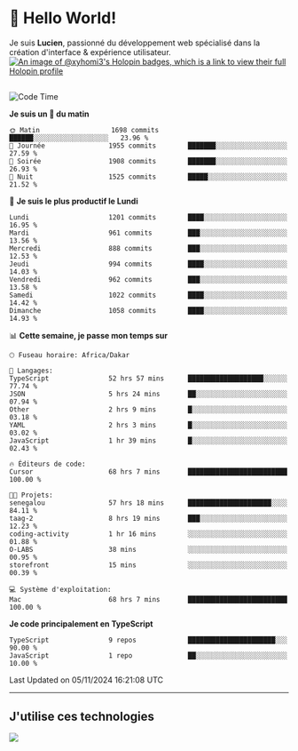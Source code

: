 # 👋 Hello World!

Je suis **Lucien**, passionné du développement web spécialisé dans la création d'interface & expérience utilisateur.
[![An image of @xyhomi3's Holopin badges, which is a link to view their full Holopin profile](https://holopin.me/xyhomi3)](https://holopin.io/@xyhomi3)

##

<!--START_SECTION:waka-->
![Code Time](http://img.shields.io/badge/Code%20Time-2%2C504%20hrs%2058%20mins-blue)

**Je suis un 🐤 du matin** 

```text
🌞 Matin                  1698 commits        ██████░░░░░░░░░░░░░░░░░░░   23.96 % 
🌆 Journée                1955 commits        ███████░░░░░░░░░░░░░░░░░░   27.59 % 
🌃 Soirée                 1908 commits        ███████░░░░░░░░░░░░░░░░░░   26.93 % 
🌙 Nuit                   1525 commits        █████░░░░░░░░░░░░░░░░░░░░   21.52 % 
```
📅 **Je suis le plus productif le Lundi** 

```text
Lundi                    1201 commits        ████░░░░░░░░░░░░░░░░░░░░░   16.95 % 
Mardi                    961 commits         ███░░░░░░░░░░░░░░░░░░░░░░   13.56 % 
Mercredi                 888 commits         ███░░░░░░░░░░░░░░░░░░░░░░   12.53 % 
Jeudi                    994 commits         ████░░░░░░░░░░░░░░░░░░░░░   14.03 % 
Vendredi                 962 commits         ███░░░░░░░░░░░░░░░░░░░░░░   13.58 % 
Samedi                   1022 commits        ████░░░░░░░░░░░░░░░░░░░░░   14.42 % 
Dimanche                 1058 commits        ████░░░░░░░░░░░░░░░░░░░░░   14.93 % 
```


📊 **Cette semaine, je passe mon temps sur** 

```text
🕑︎ Fuseau horaire: Africa/Dakar

💬 Langages: 
TypeScript               52 hrs 57 mins      ███████████████████░░░░░░   77.74 % 
JSON                     5 hrs 24 mins       ██░░░░░░░░░░░░░░░░░░░░░░░   07.94 % 
Other                    2 hrs 9 mins        █░░░░░░░░░░░░░░░░░░░░░░░░   03.18 % 
YAML                     2 hrs 3 mins        █░░░░░░░░░░░░░░░░░░░░░░░░   03.02 % 
JavaScript               1 hr 39 mins        █░░░░░░░░░░░░░░░░░░░░░░░░   02.43 % 

🔥 Éditeurs de code: 
Cursor                   68 hrs 7 mins       █████████████████████████   100.00 % 

🐱‍💻 Projets: 
senegalou                57 hrs 18 mins      █████████████████████░░░░   84.11 % 
taag-2                   8 hrs 19 mins       ███░░░░░░░░░░░░░░░░░░░░░░   12.23 % 
coding-activity          1 hr 16 mins        ░░░░░░░░░░░░░░░░░░░░░░░░░   01.88 % 
O-LABS                   38 mins             ░░░░░░░░░░░░░░░░░░░░░░░░░   00.95 % 
storefront               15 mins             ░░░░░░░░░░░░░░░░░░░░░░░░░   00.39 % 

💻 Système d'exploitation: 
Mac                      68 hrs 7 mins       █████████████████████████   100.00 % 
```

**Je code principalement en TypeScript** 

```text
TypeScript               9 repos             ██████████████████████░░░   90.00 % 
JavaScript               1 repo              ██░░░░░░░░░░░░░░░░░░░░░░░   10.00 % 
```




 Last Updated on 05/11/2024 16:21:08 UTC
<!--END_SECTION:waka-->
---

## J'utilise ces technologies

<p align="left">
  <a href="https://skillicons.dev">
    <img src="https://skillicons.dev/icons?i=ts,js,md,scss,tailwind,react,docker,express,astro,vite,nextjs,vercel,figma,ableton" />
  </a>
</p>

